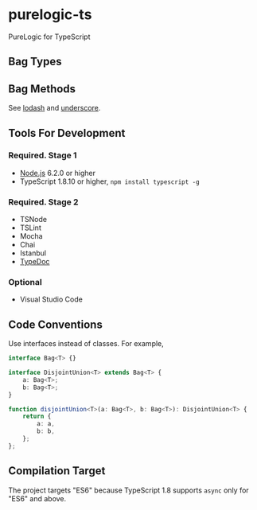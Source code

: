 # purelogic-ts

PureLogic for TypeScript

## Bag Types

## Bag Methods

See [lodash](https://lodash.com/docs) and [underscore](http://underscorejs.org/).

## Tools For Development

### Required. Stage 1

- [Node.js](https://nodejs.org/en/) 6.2.0 or higher
- TypeScript 1.8.10 or higher, `npm install typescript -g`

### Required. Stage 2

- TSNode
- TSLint
- Mocha
- Chai
- Istanbul
- [TypeDoc](http://typedoc.io/)

### Optional

- Visual Studio Code

## Code Conventions

Use interfaces instead of classes. For example,
```ts
interface Bag<T> {}

interface DisjointUnion<T> extends Bag<T> {
    a: Bag<T>;
    b: Bag<T>;
}

function disjointUnion<T>(a: Bag<T>, b: Bag<T>): DisjointUnion<T> {
    return {
        a: a,
        b: b,
    };
};
```

## Compilation Target

The project targets "ES6" because TypeScript 1.8 supports `async` only for "ES6" and above.
